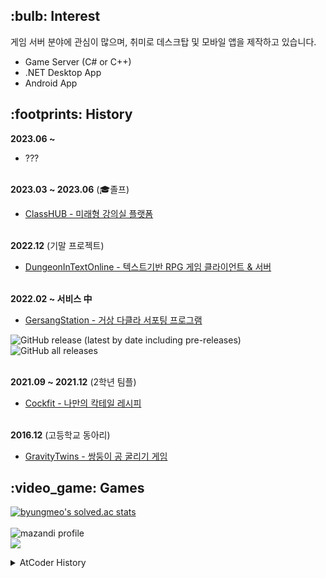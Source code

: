<h2>:bulb: Interest</h2>

게임 서버 분야에 관심이 많으며, 취미로 데스크탑 및 모바일 앱을 제작하고 있습니다.
- Game Server (C# or C++)
- .NET Desktop App
- Android App

<h2>:footprints: History</h2>

<b>2023.06 ~ </b></br>
- ???</br></br>

<b>2023.03 ~ 2023.06</b> (:mortar_board:졸프)</br>
- [ClassHUB - 미래형 강의실 플랫폼](https://github.com/Classsss/ClassHub)</br></br>

<b>2022.12</b> (기말 프로젝트)</br>
- [DungeonInTextOnline - 텍스트기반 RPG 게임 클라이언트 & 서버](https://github.com/byungmeo/DungeonInTextOnline)</br></br>

<b>2022.02 ~ 서비스 中</b></br>
- [GersangStation - 거상 다클라 서포팅 프로그램](https://github.com/byungmeo/GersangStation)

![GitHub release (latest by date including pre-releases)](https://img.shields.io/github/v/release/byungmeo/GersangStation)
![GitHub all releases](https://img.shields.io/github/downloads/byungmeo/GersangStation/total)
</br></br>

<b>2021.09 ~ 2021.12</b> (2학년 팀플)</br>
- [Cockfit - 나만의 칵테일 레시피](https://github.com/byungmeo/CockFit)</br></br>

<b>2016.12</b> (고등학교 동아리)</br>
- [GravityTwins - 쌍둥이 공 굴리기 게임](https://github.com/byungmeo/GravityTwins)</br>

<h2>:video_game: Games</h2>

<a href="https://solved.ac/profile/byungmeo">![byungmeo's solved.ac stats](https://github-readme-solvedac.hyp3rflow.vercel.app/api/?handle=byungmeo)</a></br></br>
![mazandi profile](http://mazandi.herokuapp.com/api?handle=byungmeo&theme=warm)</br>
<img src="http://mazandi.herokuapp.com/api?handle=byungmeo&theme=warm"/></br>
<details> 
  <summary>AtCoder History</summary> 
  [![](https://atcoder-stats-git-main-akmhmgc.vercel.app/api?username=byungmeo)](https://github.com/akmhmgc/atcoder-stats)
</details>

